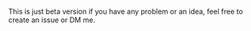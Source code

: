 This is just beta version if you have any problem or an idea, feel free to create an issue or DM me.